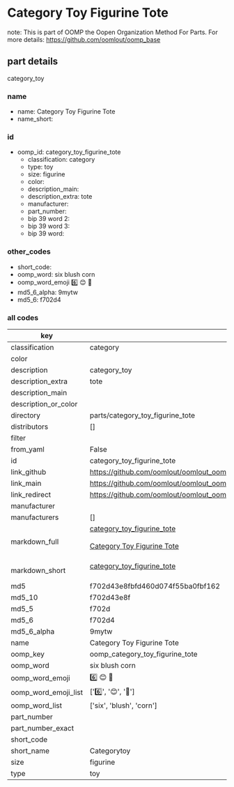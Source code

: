 # Category Toy Figurine Tote  

note: This is part of OOMP the Oopen Organization Method For Parts. For more details: https://github.com/oomlout/oomp_base

##  part details
  



category_toy



### name
* name: Category Toy Figurine Tote
* name_short: 
### id
* oomp_id: category_toy_figurine_tote
  * classification: category
  * type: toy
  * size: figurine
  * color: 
  * description_main: 
  * description_extra: tote
  * manufacturer: 
  * part_number: 
  * bip 39 word 2: 
  * bip 39 word 3: 
  * bip 39 word: 

### other_codes
* short_code: 
* oomp_word: six blush corn
* oomp_word_emoji :six: :blush: :corn:
* md5_6_alpha: 9mytw
* md5_6: f702d4









### all codes 
| key | value |  
| --- | --- |  
| classification | category |  
| color |  |  
| description | category_toy |  
| description_extra | tote |  
| description_main |  |  
| description_or_color |   |  
| directory | parts/category_toy_figurine_tote |  
| distributors | [] |  
| filter |  |  
| from_yaml | False |  
| id | category_toy_figurine_tote |  
| link_github | https://github.com/oomlout/oomlout_oomp_version_1_messy/tree/main/parts/category_toy_figurine_tote |  
| link_main | https://github.com/oomlout/oomlout_oomp_version_1_messy/tree/main/parts/category_toy_figurine_tote |  
| link_redirect | https://github.com/oomlout/oomlout_oomp_version_1_messy/tree/main/parts/category_toy_figurine_tote |  
| manufacturer |  |  
| manufacturers | [] |  
| markdown_full | [category_toy_figurine_tote](none)<br>[](none)<br>[Category Toy Figurine Tote](none)<br><br> |  
| markdown_short | [category_toy_figurine_tote](none)<br><br> |  
| md5 | f702d43e8fbfd460d074f55ba0fbf162 |  
| md5_10 | f702d43e8f |  
| md5_5 | f702d |  
| md5_6 | f702d4 |  
| md5_6_alpha | 9mytw |  
| name | Category Toy Figurine Tote |  
| oomp_key | oomp_category_toy_figurine_tote |  
| oomp_word | six blush corn |  
| oomp_word_emoji | :six: :blush: :corn: |  
| oomp_word_emoji_list | [':six:', ':blush:', ':corn:'] |  
| oomp_word_list | ['six', 'blush', 'corn'] |  
| part_number |  |  
| part_number_exact |  |  
| short_code |  |  
| short_name | Categorytoy |  
| size | figurine |  
| type | toy |  
